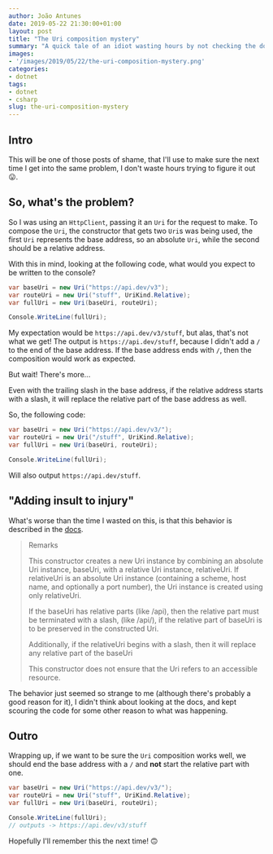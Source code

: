```yaml
---
author: João Antunes
date: 2019-05-22 21:30:00+01:00
layout: post
title: "The Uri composition mystery"
summary: "A quick tale of an idiot wasting hours by not checking the docs earlier."
images:
- '/images/2019/05/22/the-uri-composition-mystery.png'
categories:
- dotnet
tags:
- dotnet
- csharp
slug: the-uri-composition-mystery
---
```


## Intro
This will be one of those posts of shame, that I'll use to make sure the next time I get into the same problem, I don't waste hours trying to figure it out 😛.

## So, what's the problem?
So I was using an `HttpClient`, passing it an `Uri` for the request to make. To compose the `Uri`, the constructor that gets two `Uri`s was being used, the first `Uri` represents the base address, so an absolute `Uri`, while the second should be a relative address.

With this in mind, looking at the following code, what would you expect to be written to the console?

```csharp
var baseUri = new Uri("https://api.dev/v3");
var routeUri = new Uri("stuff", UriKind.Relative);
var fullUri = new Uri(baseUri, routeUri);

Console.WriteLine(fullUri);
```

My expectation would be `https://api.dev/v3/stuff`, but alas, that's not what we get! The output is `https://api.dev/stuff`, because I didn't add a `/` to the end of the base address. If the base address ends with `/`, then the composition would work as expected.

But wait! There's more...

Even with the trailing slash in the base address, if the relative address starts with a slash, it will replace the relative part of the base address as well.

So, the following code:

```csharp
var baseUri = new Uri("https://api.dev/v3/");
var routeUri = new Uri("/stuff", UriKind.Relative);
var fullUri = new Uri(baseUri, routeUri);

Console.WriteLine(fullUri);
```

Will also output `https://api.dev/stuff`.

## "Adding insult to injury"
What's worse than the time I wasted on this, is that this behavior is described in the [docs](https://docs.microsoft.com/en-us/dotnet/api/system.uri.-ctor?view=netcore-2.2#System_Uri__ctor_System_Uri_System_Uri_).

> Remarks
>
> This constructor creates a new Uri instance by combining an absolute Uri instance, baseUri, with a relative Uri instance, relativeUri. If relativeUri is an absolute Uri instance (containing a scheme, host name, and optionally a port number), the Uri instance is created using only relativeUri.
> 
> If the baseUri has relative parts (like /api), then the relative part must be terminated with a slash, (like /api/), if the relative part of baseUri is to be preserved in the constructed Uri.
> 
> Additionally, if the relativeUri begins with a slash, then it will replace any relative part of the baseUri
> 
> This constructor does not ensure that the Uri refers to an accessible resource.

The behavior just seemed so strange to me (although there's probably a good reason for it), I didn't think about looking at the docs, and kept scouring the code for some other reason to what was happening.

## Outro
Wrapping up, if we want to be sure the `Uri` composition works well, we should end the base address with a `/` and **not** start the relative part with one.

```csharp
var baseUri = new Uri("https://api.dev/v3/");
var routeUri = new Uri("stuff", UriKind.Relative);
var fullUri = new Uri(baseUri, routeUri);

Console.WriteLine(fullUri);
// outputs -> https://api.dev/v3/stuff
```

Hopefully I'll remember this the next time! 🙃